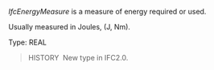 _IfcEnergyMeasure_ is a measure of energy required or used.

Usually measured in Joules, (J, Nm).

Type: REAL

> HISTORY&nbsp; New type in IFC2.0.